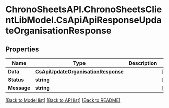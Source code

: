 # ChronoSheetsAPI.ChronoSheetsClientLibModel.CsApiApiResponseUpdateOrganisationResponse
## Properties

Name | Type | Description | Notes
------------ | ------------- | ------------- | -------------
**Data** | [**CsApiUpdateOrganisationResponse**](CsApiUpdateOrganisationResponse.md) |  | [optional] 
**Status** | **string** |  | [optional] 
**Message** | **string** |  | [optional] 

[[Back to Model list]](../README.md#documentation-for-models) [[Back to API list]](../README.md#documentation-for-api-endpoints) [[Back to README]](../README.md)

